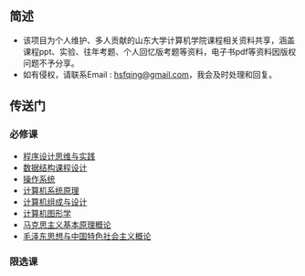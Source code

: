 ## 简述

* 该项目为个人维护、多人贡献的山东大学计算机学院课程相关资料共享，涵盖课程ppt、实验、往年考题、个人回忆版考题等资料，电子书pdf等资料因版权问题不予分享。
* 如有侵权，请联系Email : hsfqing@gmail.com，我会及时处理和回复。

## 传送门

### 必修课

* [程序设计思维与实践](https://github.com/J1aM1ng/ACMpractice)
* [数据结构课程设计](https://github.com/J1aM1ng/DS-courseDesign)
* [操作系统](./操作系统OS)
* [计算机系统原理](./计算机系统原理)
* [计算机组成与设计](./计算机组成与设计)
* [计算机图形学](./计算机图形学)
* [马克思主义基本原理概论](./马克思主义基本原理概论)
* [毛泽东思想与中国特色社会主义概论](./毛泽东思想与中国特色社会主义概论)

### 限选课

